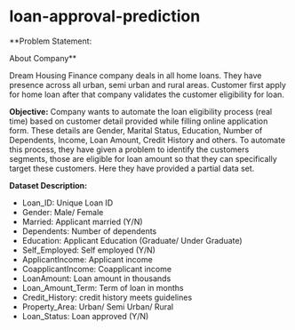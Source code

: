 # loan-approval-prediction

**Problem Statement:

About Company**

Dream Housing Finance company deals in all home loans. They have presence across all urban, semi urban and rural areas.
Customer first apply for home loan after that company validates the customer eligibility for loan.

**Objective:**
Company wants to automate the loan eligibility process (real time) based on customer detail provided while filling online application form. These details are Gender, Marital Status, Education, Number of Dependents, Income, Loan Amount, Credit History and others.
To automate this process, they have given a problem to identify the customers segments, those are eligible for loan amount so that they can specifically target these customers. Here they have provided a partial data set.

**Dataset Description:**
* Loan_ID: Unique Loan ID
* Gender: Male/ Female
* Married: Applicant married (Y/N)
* Dependents: Number of dependents
* Education: Applicant Education (Graduate/ Under Graduate)
* Self_Employed: Self employed (Y/N)
* ApplicantIncome: Applicant income
* CoapplicantIncome: Coapplicant income
* LoanAmount: Loan amount in thousands
* Loan_Amount_Term: Term of loan in months
* Credit_History: credit history meets guidelines
* Property_Area: Urban/ Semi Urban/ Rural
* Loan_Status: Loan approved (Y/N)
